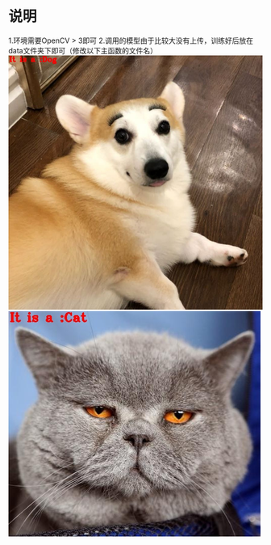 # 说明  
1.环境需要OpenCV > 3即可
2.调用的模型由于比较大没有上传，训练好后放在data文件夹下即可（修改以下主函数的文件名） 
![Image](https://raw.githubusercontent.com/BlainWu/cat_or_dog_opencv-test/master/test_pics/result.jpg)
![Image](https://raw.githubusercontent.com/BlainWu/cat_or_dog_opencv-test/master/test_pics/result1.jpg)
